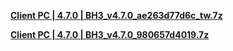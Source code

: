 **[Client PC | 4.7.0 | BH3_v4.7.0_ae263d77d6c_tw.7z ](https://download-sea.mihoyo.com/download/os/BH3_v4.7.0_ae263d77d6c_tw.7z)**

**[Client PC | 4.7.0 | BH3_v4.7.0_980657d4019.7z ](https://bundle.bh3.com/public/PC/BH3_v4.7.0_980657d4019.7z)**